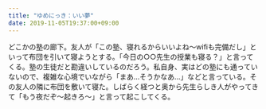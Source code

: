 ```yaml
---
title: "ゆめにっき：いい夢"
date: 2019-11-05T19:37:00+09:00
---
```


どこかの塾の廊下。友人が「この塾、寝れるからいいよね〜wifiも完備だし」といって布団を引いて寝ようとする。「今日の○○先生の授業も寝る？」と言ってくる。塾の生徒だと勘違いしているのだろう。私自身、実はどの塾にも通っていないので、複雑な心境でいながら「まあ…そうかなあ…」などと言っている。その友人の隣に布団を敷いて寝た。しばらく経つと奥から先生らしき人がやってきて「もう夜だぞ〜起きろ〜」と言って起こしてくる。

